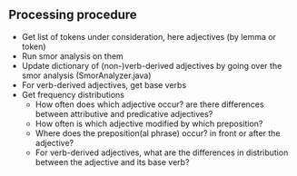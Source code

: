 ## Processing procedure
- Get list of tokens under consideration, here adjectives (by lemma or token)
- Run smor analysis on them
- Update dictionary of (non-)verb-derived adjectives by going over the smor analysis (SmorAnalyzer.java)
- For verb-derived adjectives, get base verbs
- Get frequency distributions
    - How often does which adjective occur? are there differences between attributive and predicative adjectives?
    - How often is which adjective modified by which preposition?
    - Where does the preposition(al phrase) occur? in front or after the adjective?
    - For verb-derived adjectives, what are the differences in distribution between the adjective and its base verb?
